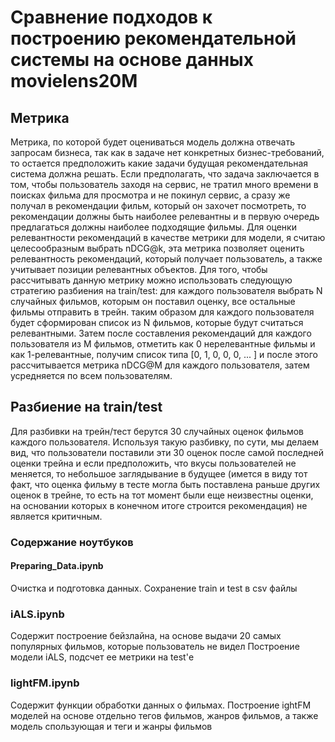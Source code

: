 # Сравнение подходов к построению рекомендательной системы на основе данных movielens20M
## Метрика
Метрика, по которой будет оцениваться модель должна отвечать запросам бизнеса, так как в задаче нет конкретных бизнес-требований, то остается предположить какие задачи будущая рекомендательная система должна решать. Если предполагать, что задача заключается в том, чтобы пользователь заходя на сервис, не тратил много времени в поисках фильма для просмотра и не покинул сервис, а сразу же получал в рекомендации фильм, который он захочет посмотреть, то рекомендации должны быть наиболее релевантны и в первую очередь предлагаться должны наиболее подходящие фильмы. Для оценки релевантности рекомендаций в качестве метрики для модели, я считаю целесообразным выбрать nDCG@k, эта метрика позволяет оценить релевантность рекомендаций, который получает пользователь, а также учитывает позиции релевантных объектов. Для того, чтобы рассчитывать данную метрику можно использовать следующую стратегию разбиения на train/test: для каждого пользователя выбрать N случайных фильмов, которым он поставил оценку, все остальные фильмы отправить в трейн. таким образом для каждого пользователя будет сформирован список из N фильмов, которые будут считаться релевантными. Затем после составления рекомендаций для каждого пользователя из M фильмов, отметить как 0 нерелевантные фильмы и как 1-релевантные, получим список типа [0, 1, 0, 0, 0, ... ] и после этого рассчитывается метрика nDCG@M для каждого пользователя, затем усредняется по всем пользователям.

## Разбиение на train/test
Для разбивки на трейн/тест берутся 30 случайных оценок фильмов каждого пользователя. Используя такую разбивку, по сути, мы делаем вид, что пользователи поставили эти 30 оценок после самой последней оценки трейна и если предположить, что вкусы пользователей не меняется, то небольшое заглядывание в будущее (имется в виду тот факт, что оценка фильму в тесте могла быть поставлена раньше других оценок в трейне, то есть на тот момент были еще неизвестны оценки, на основании которых в конечном итоге строится рекомендация) не является критичным.

### Содержание ноутбуков

#### Preparing_Data.ipynb
Очистка и подготовка данных. Сохранение train и test в csv файлы

### iALS.ipynb
Cодержит построение бейзлайна, на основе выдачи 20 самых популярных фильмов, которые пользователь не видел
Построение модели iALS, подсчет ее метрики на test'е

### lightFM.ipynb 
Содержит функции обработки данных о фильмах. Построение ightFM моделей на основе отдельно тегов фильмов, жанров фильмов, а также модель спользующая и теги и жанры фильмов
